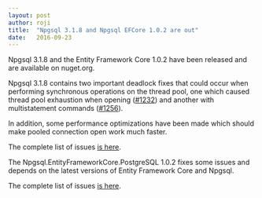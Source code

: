 ```yaml
---
layout: post
author: roji
title:  "Npgsql 3.1.8 and Npgsql EFCore 1.0.2 are out"
date:   2016-09-23
---
```

Npgsql 3.1.8 and the Entity Framework Core 1.0.2 have been released and are available on nuget.org.

Npgsql 3.1.8 contains two important deadlock fixes that could occur when performing synchronous operations
on the thread pool, one which caused thread pool exhaustion when opening
([#1232](https://github.com/npgsql/npgsql/issues/1232)) and another with multistatement commands
([#1256](https://github.com/npgsql/npgsql/issues/1256)).

In addition, some performance optimizations have been made which should make pooled connection open
work much faster.

The complete list of issues [is here](https://github.com/npgsql/npgsql/milestone/36?closed=1).

The Npgsql.EntityFrameworkCore.PostgreSQL 1.0.2 fixes some issues and depends on the latest versions of
Entity Framework Core and Npgsql.

The complete list of issues [is here](https://github.com/npgsql/Npgsql.EntityFrameworkCore.PostgreSQL/milestone/4?closed=1).
